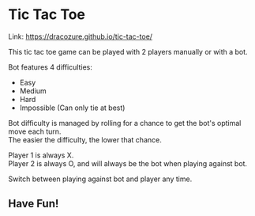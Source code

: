 # Tic Tac Toe

Link: https://dracozure.github.io/tic-tac-toe/

This tic tac toe game can be played with 2 players manually or with a bot.

Bot features 4 difficulties:
- Easy
- Medium
- Hard
- Impossible (Can only tie at best)

Bot difficulty is managed by rolling for a chance to get the bot's optimal move each turn. <br />
The easier the difficulty, the lower that chance.

Player 1 is always X. <br />
Player 2 is always O, and will always be the bot when playing against bot.

Switch between playing against bot and player any time.

## Have Fun!
